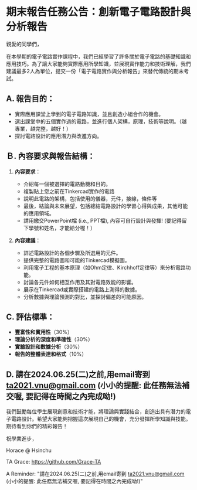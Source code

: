 # 期末報告任務公告：創新電子電路設計與分析報告

親愛的同學們，

在本學期的電子電路實作課程中，我們已經學習了許多關於電子電路的基礎知識和應用技巧。為了讓大家能夠實際應用所學知識，並展現實作能力和技術理解，我們建議最多2人為單位，提交一份「電子電路實作與分析報告」來替代傳統的期末考試。

## A. 報告目的：
- 實際應用課堂上學到的電子電路知識，並且創造小組合作的機會。
- 選出課堂中的五個實作過的電路，並進行個人架構，原理，技術等說明。（越專業，越完整，越好！）
- 探討電路設計的應用潛力與改進方向。

## Ｂ. 內容要求與報告結構：

1. **內容要求**：
   - 介紹每一個被選擇的電路動機和目的。
   - 複製貼上您之前在Tinkercad實作的電路
   - 說明此電路的架構，包括使用的儀器，元件，接線，條件等 
   - 最後，結論與未來展望，包括總結電路設計的學習心得與成果，其他可能的應用領域。
   - 請用繳交PowerPoint檔 (i.e., PPT檔), 內容可自行設計與發揮! (要記得留下學號和姓名，才能給分喔！）

2. **內容建議**：
   - 詳述電路設計的各個步驟及所選用的元件。
   - 提供完整的電路圖和可能的Tinkercad模擬圖。
   - 利用電子工程的基本原理（如Ohm定律、Kirchhoff定律等）來分析電路功能。
   - 討論各元件如何相互作用及其對電路效能的影響。
   - 展示在Tinkercad或實際搭建的電路上測得的數據。
   - 分析數據與理論預測的對比，並探討偏差的可能原因。

## C. 評估標準：
- **豐富性和實用性**（30%）
- **理論分析的深度和準確性**（30%）
- **實驗設計和數據分析**（30%）
- **報告的整體表達和格式**（10%）

## D. 請在2024.06.25(二)之前,用email寄到 ta2021.vnu@gmail.com (小小的提醒: 此任務無法補交喔, 要記得在時間之內完成呦!)

我們鼓勵每位學生展現創意和技術才能，將理論與實踐結合，創造出具有潛力的電子電路設計。希望大家能夠把握這次展現自己的機會，充分發揮所學知識與技能。期待看到你們的精彩報告！

祝學業進步，

Horace @ Hsinchu

TA Grace: https://github.com/Grace-TA

A Reminder: "請在2024.06.25(二)之前,用email寄到 ta2021.vnu@gmail.com (小小的提醒: 此任務無法補交喔, 要記得在時間之內完成呦!)"
